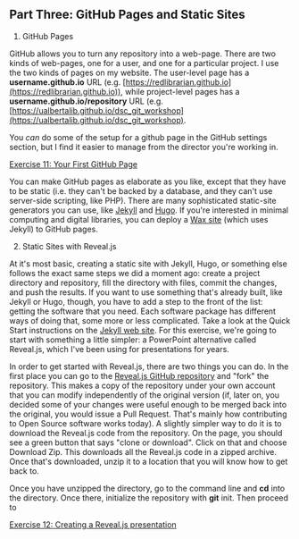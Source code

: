 Part Three: GitHub Pages and Static Sites
------------------------------------------

1. GitHub Pages

GitHub allows you to turn any repository into a web-page. There are two
kinds of web-pages, one for a user, and one for a particular project.
I use the two kinds of pages on my website. The user-level page has a
**username.github.io** URL (e.g.
[https://redlibrarian.github.io](https://redlibrarian.github.io)), while
project-level pages has a **username.github.io/repository** URL (e.g.
[https://ualbertalib.github.io/dsc_git_workshop](https://ualbertalib.github.io/dsc_git_workshop).

You *can* do some of the setup for a github page in the GitHub settings
section, but I find it easier to manage from the director you're working
in.

[Exercise 11: Your First GitHub Page](exercises/exercise11.md)

You can make GitHub pages as elaborate as you like, except that they
have to be static (i.e. they can't be backed by a database, and they
can't use server-side scripting, like PHP). There are many sophisticated
static-site generators you can use, like [Jekyll](https://jekyllrb.com/)
and [Hugo](https://gohugo.io/). If you're interested in minimal
computing and digital libraries, you can deploy a [Wax
site](https://minicomp.github.io/wax/) (which uses Jekyll) to GitHub
pages. 

2. Static Sites with Reveal.js

At it's most basic, creating a static site with Jekyll, Hugo, or
something else follows the exact same steps we did a moment ago: create
a project directory and repository, fill the directory with files,
commit the changes, and push the results. If you want to use something
that's already built, like Jekyll or Hugo, though, you have to add a
step to the front of the list: getting the software that you need. Each
software package has different ways of doing that, some more or less
complicated. Take a look at the Quick Start instructions on the [Jekyll
web site](https://jekyllrb.com). For this exercise, we're going to start
with something a little simpler: a PowerPoint alternative called
Reveal.js, which I've been using for presentations for years.

In order to get started with Reveal.js, there are two things you can do.
In the first place you can go to the [Reveal.js GitHub
repository](https://github.com/hakimel/reveal.js/) and "fork" the
repository. This makes a copy of the repository under your own account
that you can modify independently of the original version (if, later on,
you decided some of your changes were useful enough to be merged back
into the original, you would issue a Pull Request. That's mainly how
contributing to Open Source software works today). A slightly simpler
way to do it is to download the Reveal.js code from the repository. On
the page, you should see a green button that says "clone or download".
Click on that and choose Download Zip. This downloads all the Reveal.js
code in a zipped archive. Once that's downloaded, unzip it to a location
that you will know how to get back to.

Once you have unzipped the directory, go to the command line and **cd**
into the directory. Once there, initialize the repository with **git**
init. Then proceed to 

[Exercise 12: Creating a Reveal.js
presentation](exercises/exercise12.md)
